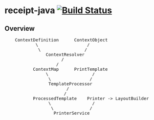 # receipt-java [![Build Status](https://travis-ci.org/trojanc/receipt-java.svg?branch=master)](https://travis-ci.org/trojanc/receipt-java)



## Overview
<pre>
    ContextDefinition      ContextObject
            \                   /
             \                 /
                ContextResolver
                      /
                    /
           ContextMap      PrintTemplate
                \                 /
                 \               /
                 TemplateProcessor
                        /
                       /
           ProcessedTemplate    Printer -> LayoutBuilder
                 \                /
                  \              /
                   PrinterService
</pre>

